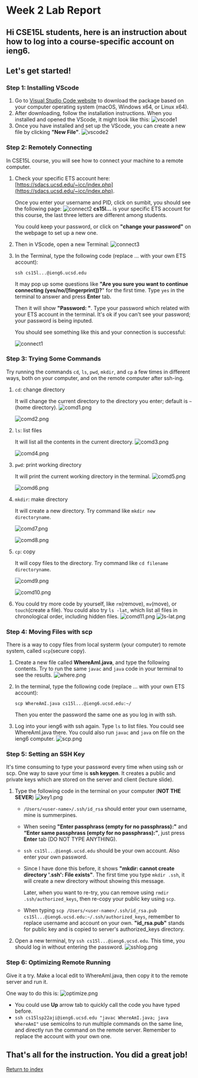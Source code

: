 # **Week 2 Lab Report**

## **Hi CSE15L students, here is an instruction about how to log into a course-specific account on ieng6.**

## Let's get started!

### Step 1: Installing VScode
1. Go to [Visual Studio Code website](https://code.visualstudio.com/) to download the package based on your computer operating system (macOS, Windows x64, or Linux x64). 
2. After downloading, follow the installation instructions. When you installed and opened the VScode, it might look like this:
    ![vscode1](vscode1.png) 
3. Once you have installed and set up the VScode, you can create a new file by clicking **"New File"**. 
    ![vscode2](vscode2.jpeg) 

### Step 2: Remotely Connecting
In CSE15L course, you will see how to connect your machine to a remote computer. 

1. Check your specific ETS account here: [https://sdacs.ucsd.edu/~icc/index.php](https://sdacs.ucsd.edu/~icc/index.php). 

    Once you enter your username and PID, click on sumbit, you should see the following page:
    ![connect2](connect2.png) 
    **cs15l...** is your specific ETS account for this course, the last three letters are different among students.
    
    You could keep your password, or click on **"change your password"** on the webpage to set up a new one.
2. Then in VScode, open a new Terminal:
    ![connect3](connect3.png) 
3. In the Terminal, type the following code (replace ... with your own ETS account):

    `ssh cs15l...@ieng6.ucsd.edu`

    It may pop up some questions like **"Are you sure you want to continue connecting (yes/no/[fingerprint])?**" for the first time. Type `yes` in the terminal to answer and press **Enter** tab.

    Then it will show **"Password: "**. Type your password which related with your ETS account in the terminal. It's ok if you can't see your password; your password is being inputed. 
    
    You should see something like this and your connection is successful:
    
    ![connect1](connect1.jpeg) 

    
### Step 3: Trying Some Commands
Try running the commands `cd`, `ls`, `pwd`, `mkdir`, and `cp` a few times in different ways, both on your computer, and on the remote computer after ssh-ing.

1. `cd`: change directory

    It will change the current directory to the directory you enter; default is `~` (home directory).
    ![comd1.png](comd1.png)

    ![comd2.png](comd2.png)

2. `ls`: list files

    It will list all the contents in the current directory.
    ![comd3.png](comd3.png)

    ![comd4.png](comd4.png)

3. `pwd`: print working directory

    It will print the current working directory in the terminal.
    ![comd5.png](comd5.png)

    ![comd6.png](comd6.png)
4. `mkdir`: make directory

    It will create a new directory. Try command like `mkdir new directoryname`.

    ![comd7.png](comd7.png)

    ![comd8.png](comd8.png)
5. `cp`: copy

    It will copy files to the directory. Try command like `cd filename directoryname`.

    ![comd9.png](comd9.png)

    ![comd10.png](comd10.png)

6. You could try more code by yourself, like `rm`(remove), `mv`(move), or `touch`(create a file). You could also try `ls -lat`, which list all files in chronological order, including hidden files.
    ![comd11.png](comd11.png)
    ![ls-lat.png](ls-lat.png)

### Step 4: Moving Files with scp
There is a way to copy files from local systerm (your computer) to remote system, called `scp`(secure copy).

1. Create a new file called **WhereAmI.java**, and type the following contents. Try to run the same `javac` and `java` code in your terminal to see the results.
    ![where.png](where.png)
2. In the terminal, type the following code (replace ... with your own ETS account):

    `scp WhereAmI.java cs15l...@ieng6.ucsd.edu:~/`

    Then you enter the password the same one as you log in with ssh.
3. Log into your ieng6 with ssh again. Type `ls` to list files. You could see WhereAmI.java there. You could also run `javac` and `java` on file on the ieng6 computer.
    ![scp.png](scp.jpeg)

### Step 5: Setting an SSH Key
It's time consuming to type your password every time when using ssh or scp. One way to save your time is **ssh keygen**. It creates a public and private keys which are stored on the server and client (lecture slide).

1. Type the following code in the terminal on your computer (**NOT THE SEVER**)
    ![key1.png](key1.png)

    * `/Users/<user-name>/.ssh/id_rsa` should enter your own username, mine is summerpines.

    * When seeing **"Enter passphrass (empty for no passphrass):"** and **“Enter same passphrass (empty for no passphrass):”**, just press **Enter** tab (DO NOT TYPE ANYTHING).

    * `ssh cs15l...@ieng6.ucsd.edu` should be your own account. Also enter your own password.

    * Since I have done this before, it shows **"mkdir: cannot create directory '.ssh': File exists"**. The first time you type `mkdir .ssh`, it will create a new directory without showing this message.

        Later, when you want to re-try, you can remove using `rmdir .ssh/authorized_keys`, then re-copy your public key using `scp`.
    * When typing `scp /Users/<user-name>/.ssh/id_rsa.pub cs15l...@ieng6.ucsd.edu:~/.ssh/authorized_keys`, remember to replace username and account on your own. **"id_rsa.pub"** stands for public key and is copied to server's authorized_keys directory.

2. Open a new terminal, try `ssh cs15l...@ieng6.ucsd.edu`. This time, you should log in without entering the password.
    ![sshlog.png](sshlog.png)

### Step 6: Optimizing Remote Running
Give it a try. Make a local edit to WhereAmI.java, then copy it to the remote server and run it.

One way to do this is:
![optimize.png](optimize.png)

* You could use **Up** arrow tab to quickly call the code you have typed before.
* `ssh cs15lsp22aji@ieng6.ucsd.edu "javac WhereAmI.java; java WhereAmI"` use semicolns to run multiple commands on the same line, and directly run the command on the remote server. Remember to replace the account with your own one.

## That's all for the instruction. You did a great job!
     
[Return to index](https://lineup30min.github.io/cse15l-lab-reports/)